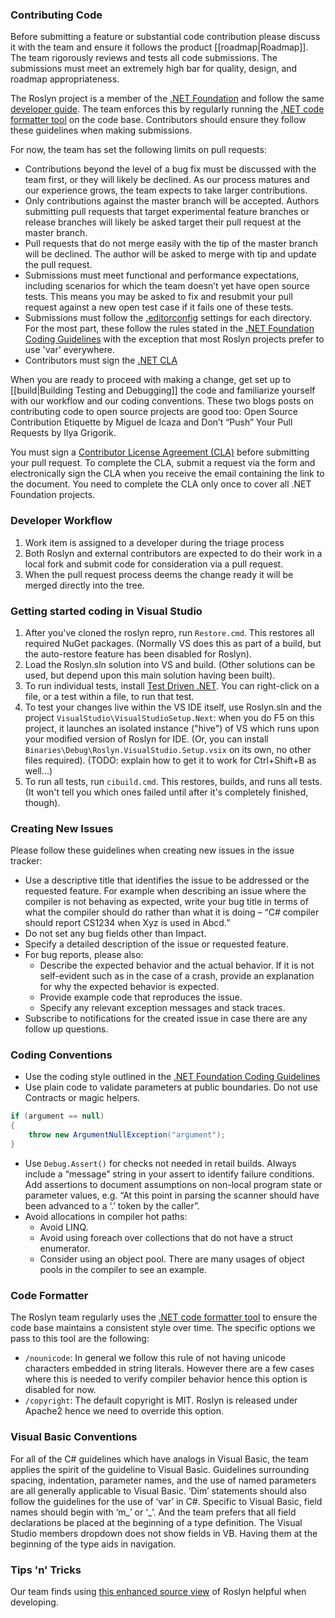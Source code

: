 ### Contributing Code

Before submitting a feature or substantial code contribution please discuss it with the team and ensure it follows the product [[roadmap|Roadmap]]. The team rigorously reviews and tests all code submissions. The submissions must meet an extremely high bar for quality, design, and roadmap appropriateness.

The Roslyn project is a member of the [.NET Foundation](https://github.com/orgs/dotnet) and follow the same [developer guide](https://github.com/dotnet/corefx/blob/master/Documentation/coding-guidelines/coding-style.md).  The team enforces this by regularly running the [.NET code formatter tool](https://github.com/dotnet/codeformatter) on the code base.  Contributors should ensure they follow these guidelines when making submissions.  

For now, the team has set the following limits on pull requests:

- Contributions beyond the level of a bug fix must be discussed with the team first, or they will likely be declined. As our process matures and our experience grows, the team expects to take larger contributions.
- Only contributions against the master branch will be accepted. Authors submitting pull requests that target experimental feature branches or release branches will likely be asked target their pull request at the master branch.
- Pull requests that do not merge easily with the tip of the master branch will be declined. The author will be asked to merge with tip and update the pull request.
- Submissions must meet functional and performance expectations, including scenarios for which the team doesn’t yet have open source tests. This means you may be asked to fix and resubmit your pull request against a new open test case if it fails one of these tests.
- Submissions must follow the [.editorconfig](http://editorconfig.org/) settings for each directory. For the most part, these follow the rules stated in the [.NET Foundation Coding Guidelines](https://github.com/dotnet/corefx/blob/master/Documentation/coding-guidelines/coding-style.md) with the exception that most Roslyn projects prefer to use 'var' everywhere.
- Contributors must sign the [.NET CLA](https://cla.dotnetfoundation.org/)


When you are ready to proceed with making a change, get set up to [[build|Building Testing and Debugging]] the code and familiarize yourself with our workflow and our coding conventions. These two blogs posts on contributing code to open source projects are good too: Open Source Contribution Etiquette by Miguel de Icaza and Don’t “Push” Your Pull Requests by Ilya Grigorik.

You must sign a [Contributor License Agreement (CLA)](http://cla.dotnetfoundation.org) before submitting your pull request. To complete the CLA, submit a request via the form and electronically sign the CLA when you receive the email containing the link to the document. You need to complete the CLA only once to cover all .NET Foundation projects.

### Developer Workflow

1. Work item is assigned to a developer during the triage process
2. Both Roslyn and external contributors are expected to do their work in a local fork and submit code for consideration via a pull request.
3. When the pull request process deems the change ready it will be merged directly into the tree. 

### Getting started coding in Visual Studio

1. After you've cloned the roslyn repro, run `Restore.cmd`. This restores all required NuGet packages. (Normally VS does this as part of a build, but the auto-restore feature has been disabled for Roslyn).
2. Load the Roslyn.sln solution into VS and build. (Other solutions can be used, but depend upon this main solution having been built).
3. To run individual tests, install [Test Driven .NET](http://www.testdriven.net/). You can right-click on a file, or a test within a file, to run that test.
4. To test your changes live within the VS IDE itself, use Roslyn.sln and the project `VisualStudio\VisualStudioSetup.Next`: when you do F5 on this project, it launches an isolated instance ("hive") of VS which runs upon your modified version of Roslyn for IDE. (Or, you can install `Binaries\Debug\Roslyn.VisualStudio.Setup.vsix` on its own, no other files required). (TODO: explain how to get it to work for Ctrl+Shift+B as well...)
5. To run all tests, run `cibuild.cmd`. This restores, builds, and runs all tests. (It won't tell you which ones failed until after it's completely finished, though).


### Creating New Issues

Please follow these guidelines when creating new issues in the issue tracker:

- Use a descriptive title that identifies the issue to be addressed or the requested feature. For example when describing an issue where the compiler is not behaving as expected, write your bug title in terms of what the compiler should do rather than what it is doing – “C# compiler should report CS1234 when Xyz is used in Abcd.”
- Do not set any bug fields other than Impact.
- Specify a detailed description of the issue or requested feature.
- For bug reports, please also:
    - Describe the expected behavior and the actual behavior. If it is not self-evident such as in the case of a crash, provide an explanation for why the expected behavior is expected.
    - Provide example code that reproduces the issue.
    - Specify any relevant exception messages and stack traces.
- Subscribe to notifications for the created issue in case there are any follow up questions.

### Coding Conventions

- Use the coding style outlined in the [.NET Foundation Coding Guidelines](https://github.com/dotnet/corefx/blob/master/Documentation/coding-guidelines/coding-style.md)
- Use plain code to validate parameters at public boundaries. Do not use Contracts or magic helpers.

```csharp
if (argument == null)
{
    throw new ArgumentNullException("argument");
}
```

- Use `Debug.Assert()` for checks not needed in retail builds. Always include a “message” string in your assert to identify failure conditions. Add assertions to document assumptions on non-local program state or parameter values, e.g. “At this point in parsing the scanner should have been advanced to a ‘.’ token by the caller”.
- Avoid allocations in compiler hot paths:
    - Avoid LINQ.
    - Avoid using foreach over collections that do not have a struct enumerator.
    - Consider using an object pool. There are many usages of object pools in the compiler to see an example.

### Code Formatter

The Roslyn team regularly uses the [.NET code formatter tool](https://github.com/dotnet/codeformatter) to ensure the code base maintains a consistent style over time.  The specific options we pass to this tool are the following:

- `/nounicode`: In general we follow this rule of not having unicode characters embedded in string literals. However there are a few cases where this is needed to verify compiler behavior hence this option is disabled for now. 
- `/copyright`: The default copyright is MIT.  Roslyn is released under Apache2 hence we need to override this option. 

### Visual Basic Conventions

For all of the C# guidelines which have analogs in Visual Basic, the team applies the spirit of the guideline to Visual Basic. Guidelines surrounding spacing, indentation, parameter names, and the use of named parameters are all generally applicable to Visual Basic. ‘Dim’ statements should also follow the guidelines for the use of ‘var’ in C#. Specific to Visual Basic, field names should begin with ‘m_’ or ‘_’. And the team prefers that all field declarations be placed at the beginning of a type definition. The Visual Studio members dropdown does not show fields in VB. Having them at the beginning of the type aids in navigation.

### Tips 'n' Tricks

Our team finds using [this enhanced source view](http://source.roslyn.io/) of Roslyn helpful when developing.